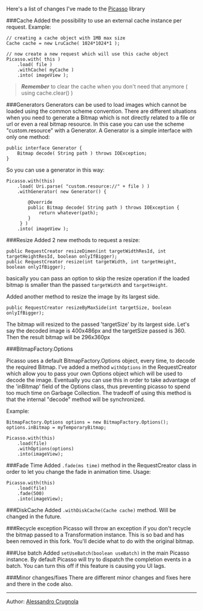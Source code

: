 
Here's a list of changes I've made to the [Picasso][1] library


###Cache
Added the possibility to use an external cache instance per request.
Example:

	// creating a cache object with 1MB max size
	Cache cache = new LruCache( 1024*1024*1 );
	
	// now create a new request which will use this cache object
	Picasso.with( this )
		.load( file )
		.withCache( myCache )
		.into( imageView );
	
> ***Remember*** to clear the cache when you don't need that anymore ( using cache.clear() )


###Generators
Generators can be used to load images which cannot be loaded using the common scheme convention. There are different situations when you need to generate a Bitmap which is not directly related to a file or url or even a real bitmap resource.
In this case you can use the scheme "custom.resource" with a Generator.
A Generator is a simple interface with only one method:

	public interface Generator {
		Bitmap decode( String path ) throws IOException;
	}

So you can use a generator in this way:

	Picasso.with(this)
		.load( Uri.parse( "custom.resource://" + file ) )
		.withGenerator( new Generator() {
		
			@Override
			public Bitmap decode( String path ) throws IOException {
				return whatever(path);
			}
		 } )
		.into( imageView );
		

###Resize
Added 2 new methods to request a resize:

	public RequestCreator resizeDimen(int targetWidthResId, int targetHeightResId, boolean onlyIfBigger);
	public RequestCreator resize(int targetWidth, int targetHeight, boolean onlyIfBigger);


basically you can pass an option to skip the resize operation if the loaded bitmap is smaller than the passed `targetWidth` and `targetHeight`. 

Added another method to resize the image by its largest side.

	public RequestCreator resizeByMaxSide(int targetSize, boolean onlyIfBigger);
	
The bitmap will resized to the passed 'targetSize' by its largest side. Let's say the decoded image is 400x486px and the targetSize passed is 360. Then the result bitmap will be 296x360px


###BitmapFactory.Options

Picasso uses a default BitmapFactory.Options object, every time, to decode the required Bitmap.
I've added a method `withOptions` in the RequestCreator which allow you to pass your own Options object which will be used to decode the image.
Eventually you can use this in order to take advantage of the 'inBitmap' field of the Options class, thus preventing picasso to spend too much time on Garbage Collection. The tradeoff of using this method is that the internal "decode" method will be synchronized.


Example:

	BitmapFactory.Options options = new BitmapFactory.Options();
	options.inBitmap = myTemporaryBitmap;

	Picasso.with(this)
		.load(file)
		.withOptions(options)
		.into(imageView);


###Fade Time
Added `.fade(ms time)` method in the RequestCreator class in order to let you change the fade in animation time. 
Usage:

	Picasso.with(this)
		.load(file)
		.fade(500)
		.into(imageView);
		

###DiskCache
Added `.withDiskCache(Cache cache)` method. Will be changed in the future.

###Recycle exception
Picasso will throw an exception if you don't recycle the bitmap passed to a Transformation instance. This is so bad and has been removed in this fork. You'll decide what to do with the original bitmap.

###Use batch
Added `setUseBatch(boolean useBatch)` in the main Picasso instance. By default Picasso will try to dispatch the completion events in a batch. You can turn this off if this feature is causing you UI lags.

###Minor changes/fixes
There are different minor changes and fixes here and there in the code also.


---
Author: [Alessandro Crugnola][2]



[1]: https://github.com/square/picasso
[2]: http//blog.sephiroth.it